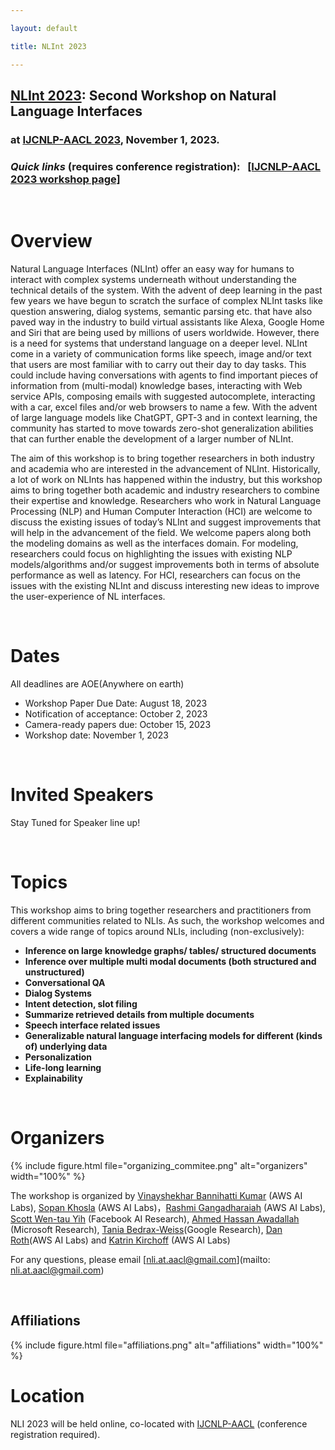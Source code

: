 ```yaml
---

layout: default

title: NLInt 2023

---
```


## [NLInt 2023](http://nli-acl2023.github.io): Second Workshop on Natural Language Interfaces
### at [IJCNLP-AACL 2023](http://www.ijcnlp-aacl2023.org/), November 1, 2023.  
<!-- <div class="fb-share-button" data-href="http://www.ijcnlp-aacl2023.org/" data-layout="button_count" data-size="large" data-mobile-iframe="true"><a class="fb-xfbml-parse-ignore" target="_blank" href="https://www.facebook.com/sharer/sharer.php?u=http%3A%2F%2Fkbcom.org%2F&amp;src=sdkpreparse">Share</a></div>
<a href="https://twitter.com/share" class="twitter-share-button" data-size="large" data-show-count="false">Tweet</a><script async src="//platform.twitter.com/widgets.js" charset="utf-8"></script> -->

<!-- <div class="container">
  <img src="images/seattle.jpg" style="width:100%;min-height:200px;max-height:550px;">
</div> -->
  <!-- <div class="top">
    <h3>
      <p align="center">
        <b>
          <font color="white">First Workshop on Natural Language Interfaces: Challenges and Promises</font>
        </b>
      </p>
    </h3>
    <h5>
      <p align="center">
        <font color="white">Held in conjunction with ACL 2020 <br/> in Seattle, Washington, July 10th, 2020</font>
      </p>
    </h5>
  </div> -->

### _Quick links_ (requires conference registration):&nbsp;&nbsp; [[IJCNLP-AACL 2023 workshop page]]()&nbsp;&nbsp; 

<br>

# Overview
Natural Language Interfaces (NLInt) offer an easy way for humans to interact with complex systems underneath without understanding the technical details of the system. With the advent of deep learning in the past few years we have begun to scratch the surface of complex NLInt tasks like question answering, dialog systems, semantic parsing etc. that have also paved way in the industry to build virtual assistants like Alexa, Google Home and Siri that are being used by millions of users worldwide. However, there is a need for systems that understand language on a deeper level. NLInt come in a variety of communication forms like speech, image and/or text that users are most familiar with to carry out their day to day tasks. This could include having conversations with agents to find important pieces of information from (multi-modal) knowledge bases, interacting with Web service APIs, composing emails with suggested autocomplete, interacting with a car, excel files and/or web browsers to name a few. With the advent of large language models like ChatGPT, GPT-3 and in context learning, the community has started to move towards zero-shot generalization abilities that can further enable the development of a larger number of NLInt.

The aim of this workshop is to bring together researchers in both industry and academia who are interested in the advancement of NLInt. Historically, a lot of work on NLInts has happened within the industry, but this workshop aims to bring together both academic and industry researchers to combine their expertise and knowledge. Researchers who work in Natural Language Processing (NLP) and Human Computer Interaction (HCI) are welcome to discuss the existing issues of today’s NLInt and suggest improvements that will help in the advancement of the field. We welcome papers along both the modeling domains as well as the interfaces domain. For modeling, researchers could focus on highlighting the issues with existing NLP models/algorithms and/or suggest improvements both in terms of absolute performance as well as latency. For HCI, researchers can focus on the issues with the existing NLInt and discuss interesting new ideas to improve the user-experience of NL interfaces. 

<br>

# Dates

All deadlines are AOE(Anywhere on earth)

+ Workshop Paper Due Date: August 18, 2023
+ Notification of acceptance: October 2, 2023
+ Camera-ready papers due: October 15, 2023
+ Workshop date: November 1, 2023

<br>

# Invited Speakers
<!--{% include figure.html file="speakers.png" alt="invited speakers" width="110%" %}-->
Stay Tuned for Speaker line up! 

<br>

# Topics
This workshop aims to bring together researchers and practitioners from different communities related to NLIs. As such, the workshop welcomes and covers a wide range of topics around NLIs, including (non-exclusively):
  
+ **Inference on large knowledge graphs/ tables/ structured documents**
+ **Inference over multiple multi modal documents (both structured and unstructured)**
+ **Conversational QA**
+ **Dialog Systems**
+ **Intent detection, slot filing**
+ **Summarize retrieved details from multiple documents**
+ **Speech interface related issues**
+ **Generalizable natural language interfacing models for different (kinds of) underlying data**
+ **Personalization**
+ **Life-long learning**
+ **Explainability**

<br>

# Organizers
{% include figure.html file="organizing_commitee.png" alt="organizers" width="100%" %}

The workshop is organized by [Vinayshekhar Bannihatti Kumar](https://vinayshekhar000.github.io/) (AWS AI Labs), [Sopan Khosla](https://sopankhosla.github.io/) (AWS AI Labs)，[Rashmi Gangadharaiah](https://www.amazon.science/author/rashmi-gangadharaiah) (AWS AI Labs), [Scott Wen-tau Yih](http://scottyih.org/) (Facebook AI Research), [Ahmed Hassan Awadallah](https://www.microsoft.com/en-us/research/people/hassanam/) (Microsoft Research), [Tania Bedrax-Weiss](https://research.google/people/105765/)(Google Research), [Dan Roth](https://scholar.google.com/citations?user=E-bpPWgAAAAJ&hl=en)(AWS AI Labs) and [Katrin Kirchoff](https://www.amazon.science/author/katrin-kirchhoff) (AWS AI Labs)

For any questions, please email [nli.at.aacl@gmail.com](mailto: nli.at.aacl@gmail.com)

<br>

## Affiliations
{% include figure.html file="affiliations.png" alt="affiliations" width="100%" %}


# Location 
NLI 2023 will be held online, co-located with [IJCNLP-AACL](http://www.ijcnlp-aacl2023.org/) (conference registration required).

